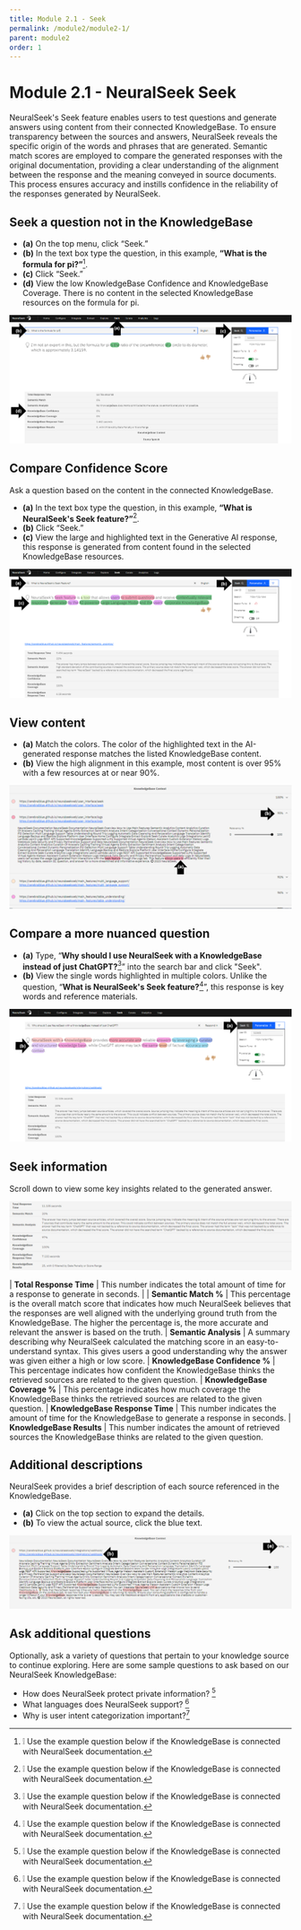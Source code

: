 ```yaml
---
title: Module 2.1 - Seek
permalink: /module2/module2-1/
parent: module2
order: 1
---
```


# Module 2.1 - NeuralSeek Seek

NeuralSeek's Seek feature enables users to test questions and generate answers using content from their connected KnowledgeBase. To ensure transparency between the sources and answers, NeuralSeek reveals the specific origin of the words and phrases that are generated. Semantic match scores are employed to compare the generated responses with the original documentation, providing a clear understanding of the alignment between the response and the meaning conveyed in source documents. This process ensures accuracy and instills confidence in the reliability of the responses generated by NeuralSeek.

## Seek a question not in the KnowledgeBase

- **(a)** On the top menu, click “Seek.” 
- **(b)** In the text box type the question, in this example, **“What is the formula for pi?”**[^1]. 
- **(c)** Click “Seek.” 
- **(d)** View the low KnowledgeBase Confidence and KnowledgeBase Coverage. There is no content in the selected KnowledgeBase resources on the formula for pi. 

![image2.1.4](images/image2.1.4.png)

## Compare Confidence Score

Ask a question based on the content in the connected KnowledgeBase.

- **(a)** In the text box type the question, in this example, **“What is NeuralSeek's Seek feature?”**[^1]. 
- **(b)** Click “Seek.” 
- **(c)** View the large and highlighted text in the Generative AI response, this response is generated from content found in the selected KnowledgeBase resources.

![image2.1.5](images/image2.1.5.png)

## View content

- **(a)** Match the colors. The color of the highlighted text in the AI-generated response matches the listed KnowledgeBase content. 
- **(b)** View the high alignment in this example, most content is over 95% with a few resources at or near 90%.

![image2.1.6](images/image2.1.6.png)

## Compare a more nuanced question

- **(a)** Type, “**Why should I use NeuralSeek with a KnowledgeBase instead of just ChatGPT?**[^1]” into the search bar and click "Seek". 
- **(b)** View the single words highlighted in multiple colors. Unlike the question, “**What is NeuralSeek's Seek feature?**[^1]”, this response is key words and reference materials.

![image2.1.7](images/image2.1.7.png)

## Seek information

Scroll down to view some key insights related to the generated answer. 

![image2.1.9](images/image2.1.9.png)

| **Total Response Time**         | This number indicates the total amount of time for a response to generate in seconds. | 
| **Semantic Match %**            | This percentage is the overall match score that indicates how much NeuralSeek believes that the responses are well aligned with the underlying ground truth from the KnowledgeBase. The higher the percentage is, the more accurate and relevant the answer is based on the truth. 
| **Semantic Analysis**           | A summary describing why NeuralSeek calculated the matching score in an easy-to-understand syntax. This gives users a good understanding why the answer was given either a high or low score.
| **KnowledgeBase Confidence %**  | This percentage indicates how confident the KnowledgeBase thinks the retrieved sources are related to the given question.
| **KnowledgeBase Coverage %**    | This percentage indicates how much coverage the KnowledgeBase thinks the retrieved sources are related to the given question.
| **KnowledgeBase Response Time** | This number indicates the amount of time for the KnowledgeBase to generate a response in seconds. 
| **KnowledgeBase Results**       | This number indicates the amount of retrieved sources the KnowledgeBase thinks are related to the given question.

## Additional descriptions

NeuralSeek provides a brief description of each source referenced in the KnowledgeBase. 

- **(a)** Click on the top section to expand the details. 
- **(b)** To view the actual source, click the blue text.

![image2.1.8](images/image2.1.8.png)

## Ask additional questions

Optionally, ask a variety of questions that pertain to your knowledge source to continue exploring. Here are some sample questions to ask based on our NeuralSeek KnowledgeBase:
- How does NeuralSeek protect private information? [^1]
- What languages does NeuralSeek support? [^1]
- Why is user intent categorization important?[^1]


[^1]: ❕ Use the example question below if the KnowledgeBase is connected with NeuralSeek documentation. 